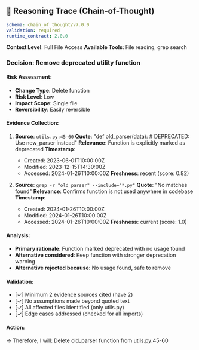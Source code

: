 ## 🧠 Reasoning Trace (Chain-of-Thought)

```yaml
schema: chain_of_thought/v7.0.0
validation: required
runtime_contract: 2.0.0
```

**Context Level**: Full File Access
**Available Tools**: File reading, grep search

### Decision: Remove deprecated utility function

#### Risk Assessment:
- **Change Type**: Delete function
- **Risk Level**: Low
- **Impact Scope**: Single file
- **Reversibility**: Easily reversible

#### Evidence Collection:
1. **Source**: `utils.py:45-60`
   **Quote**: "def old_parser(data): # DEPRECATED: Use new_parser instead"
   **Relevance**: Function is explicitly marked as deprecated
   **Timestamp**:
     - Created: 2023-06-01T10:00:00Z
     - Modified: 2023-12-15T14:30:00Z
     - Accessed: 2024-01-26T10:00:00Z
   **Freshness**: recent (score: 0.82)

2. **Source**: `grep -r "old_parser" --include="*.py"`
   **Quote**: "No matches found"
   **Relevance**: Confirms function is not used anywhere in codebase
   **Timestamp**:
     - Created: 2024-01-26T10:00:00Z
     - Modified: 2024-01-26T10:00:00Z
     - Accessed: 2024-01-26T10:00:00Z
   **Freshness**: current (score: 1.0)

#### Analysis:
- **Primary rationale**: Function marked deprecated with no usage found
- **Alternative considered**: Keep function with stronger deprecation warning
- **Alternative rejected because**: No usage found, safe to remove

#### Validation:
- [✓] Minimum 2 evidence sources cited (have 2)
- [✓] No assumptions made beyond quoted text
- [✓] All affected files identified (only utils.py)
- [✓] Edge cases addressed (checked for all imports)

#### Action:
→ Therefore, I will: Delete old_parser function from utils.py:45-60